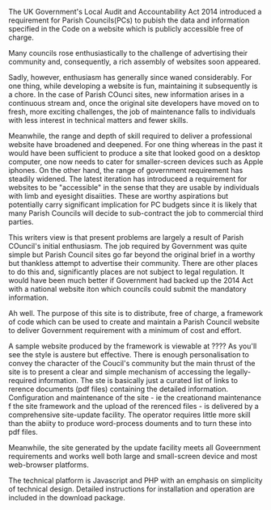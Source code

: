 The  UK Government's Local Audit and Accountability Act 2014 introduced a requirement for Parish Councils(PCs)  to pubish the data and information specified in the Code  on a
website which is publicly accessible free of charge. 

Many councils rose enthusiastically to the challenge of advertising their community and, consequently, a rich assembly of websites soon appeared.

Sadly, however, enthusiasm has generally since waned considerably. For one thing, while developing a website is fun, maintaining it subsequently is a chore. In the case of Parish COunci sites, new information arises in a continuous stream and, once the original site developers have moved on to fresh, more exciting challenges, the job of maintenance falls to individuals with less interest in technical matters and fewer skills.

Meanwhile, the range and depth of skill required to deliver a professional website have broadened and deepened. For one thing whereas in the past it would have been sufficient to produce a site that looked good on a desktop computer, one now needs to cater for smaller-screen devices such as Apple iphones. On the other hand, the range of government requirement has steadily widened. The latest iteration has introduceed a requirement for websites to be "accessible" in the sense that they are usable by individuals with limb and eyesight disaiities. These are worthy aspirations but potentially carry significant implication for PC budgets since it is likely that many Parish Councils will decide to sub-contract the job to commercial third parties.

This writers view is that present problems are largely a result of Parish COuncil's initial enthusiasm. The job required by Government was quite simple but Parish Council sites go far beyond the original brief in a worthy but thankless attempt to advertise their community. There are other places to do this and, significantly places are not subject to legal regulation. It would have been much better if Government had backed up the 2014 Act with a national website iton which councils could submit the mandatory information.

Ah well. The purpose of this site is to distribute, free of charge, a framework of code which can be used to create and maintain a Parish Council website to deliver Government requirement with a minimum of cost and effort.

A sample website produced by the framework is viewable at ???? As you'll see the style is austere but effective. There is enough personalisation to convey the character of the Coucil's community but the main thrust of the site is to present a clear and simple mechanism of accessing the legally-required information. The ste is basically just a curated list of links to rerence documents (pdf files) containing the detailed information. Configuration and maintenance of the site - ie the creationand maintenance f the site framework and the upload of the rerenced files - is delivered by a comprehensive site-update facility. The operator requires little more skill than the abiity to produce word-process douments and to turn these into pdf files. 

Meanwhile, the site generated by the update facility meets all Goveernment requirements and works well both large and small-screen device and most web-browser platforms.

The technical platform is Javascript and PHP with an emphasis on simplicity of technical design. Detailed instructions for installation and operation are included in the download package. 




